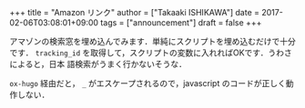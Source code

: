 +++
title = "Amazon リンク"
author = ["Takaaki ISHIKAWA"]
date = 2017-02-06T03:08:01+09:00
tags = ["announcement"]
draft = false
+++

アマゾンの検索窓を埋め込んでみます．単純にスクリプトを埋め込むだけで十分です． `tracking_id` を取得して，スクリプトの変数に入れればOKです．うわさによると，日本
語検索がうまく行かないそうな．

`ox-hugo` 経由だと， `_` がエスケープされるので，javascript のコードが正しく動作しない．
